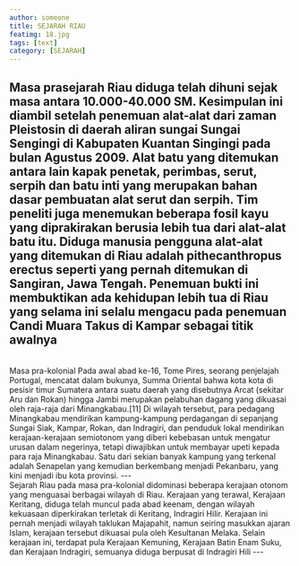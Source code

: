 ```yaml
---
author: someone
title: SEJARAH RIAU
featimg: 18.jpg
tags: [text]
category: [SEJARAH]
---
```

Masa prasejarah
Riau diduga telah dihuni sejak masa antara 10.000-40.000 SM. Kesimpulan ini diambil setelah penemuan alat-alat
dari zaman Pleistosin di daerah aliran sungai Sungai Sengingi di Kabupaten Kuantan Singingi pada bulan Agustus
2009. Alat batu yang ditemukan antara lain kapak penetak, perimbas, serut, serpih dan batu inti yang merupakan 
bahan dasar pembuatan alat serut dan serpih. Tim peneliti juga menemukan beberapa fosil kayu yang diprakirakan
berusia lebih tua dari alat-alat batu itu. Diduga manusia pengguna alat-alat yang ditemukan di Riau adalah 
pithecanthropus erectus seperti yang pernah ditemukan di Sangiran, Jawa Tengah. Penemuan bukti ini membuktikan
ada kehidupan lebih tua di Riau yang selama ini selalu mengacu pada penemuan Candi Muara Takus di Kampar sebagai
titik awalnya
---
<br>
Masa pra-kolonial
Pada awal abad ke-16, Tome Pires, seorang penjelajah Portugal, mencatat dalam bukunya, Summa Oriental bahwa kota
kota di pesisir timur Sumatera antara suatu daerah yang disebutnya Arcat (sekitar Aru dan Rokan) hingga Jambi 
merupakan pelabuhan dagang yang dikuasai oleh raja-raja dari Minangkabau.[11] Di wilayah tersebut, para pedagang
Minangkabau mendirikan kampung-kampung perdagangan di sepanjang Sungai Siak, Kampar, Rokan, dan Indragiri, dan
penduduk lokal mendirikan kerajaan-kerajaan semiotonom yang diberi kebebasan untuk mengatur urusan dalam negerinya,
tetapi diwajibkan untuk membayar upeti kepada para raja Minangkabau. Satu dari sekian banyak kampung yang terkenal
adalah Senapelan yang kemudian berkembang menjadi Pekanbaru, yang kini menjadi ibu kota provinsi.
---
<br>
Sejarah Riau pada masa pra-kolonial didominasi beberapa kerajaan otonom yang menguasai berbagai wilayah di Riau. 
Kerajaan yang terawal, Kerajaan Keritang, diduga telah muncul pada abad keenam, dengan wilayah kekuasaan diperkirakan
terletak di Keritang, Indragiri Hilir. Kerajaan ini pernah menjadi wilayah taklukan Majapahit, namun seiring masukkan
ajaran Islam, kerajaan tersebut dikuasai pula oleh Kesultanan Melaka. Selain kerajaan ini, terdapat pula Kerajaan Kemuning,
Kerajaan Batin Enam Suku, dan Kerajaan Indragiri, semuanya diduga berpusat di Indragiri Hili
---
